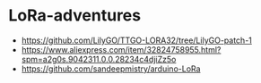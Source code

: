 # LoRa-adventures

- https://github.com/LilyGO/TTGO-LORA32/tree/LilyGO-patch-1
- https://www.aliexpress.com/item/32824758955.html?spm=a2g0s.9042311.0.0.28234c4djiZz5o
- https://github.com/sandeepmistry/arduino-LoRa
